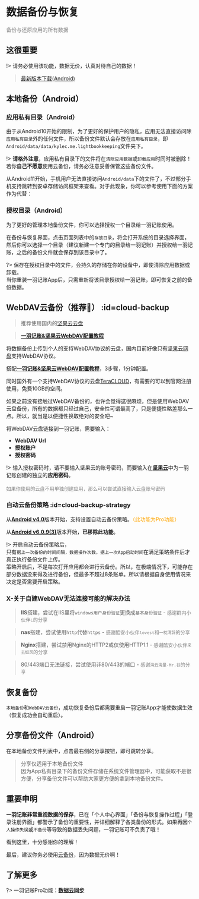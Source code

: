 # 数据备份与恢复

<font color=gray>备份与还原应用的所有数据</font>

## 这很重要

!> 请务必使用该功能，数据无价，认真对待自己的数据！

> [最新版本下载(Android)](https://www.coolapk.com/apk/247977)

## 本地备份（Android）

### 应用私有目录（Android）

由于从Android10开始的限制，为了更好的保护用户的隐私，应用无法直接访问除`应用私有目录`外的任何文件，所以备份文件默认会存放在`应用私有目录`，即`Android/data/data/kylec.me.lightbookkeeping`文件夹下。

!> **请格外注意**，应用私有目录下的文件将在`清除应用数据`或`卸载应用`时同时被删除！若你**自己不愿意**使用云备份，请务必注意妥善保管这些备份文件。

从Android11开始，手机用户无法直接访问`Android/data`下的文件了，不过部分手机支持跳转到安卓存储访问框架来查看。对于此现象，你可以参考使用下面的方案作为代替：

### 授权目录（Android）

为了更好的管理本地备份文件，你可以选择授权一个目录给一羽记账使用。

在备份与恢复界面，点击页面列表中的`存放目录`，将会打开系统的目录选择界面，然后你可以选择一个目录（建议新建一个专门的目录给一羽记账）并授权给一羽记账，之后的备份文件就会保存到该目录中了。

?> 保存在授权目录中的文件，会持久的存储在你的设备中，即使清除应用数据或卸载。<br>当你重装一羽记账App后，只需重新将该目录授权给一羽记账，即可恢复之前的备份数据。

## WebDAV云备份（推荐🍓） :id=cloud-backup

> 推荐使用国内的[坚果云云盘](https://www.jianguoyun.com/)

> [**一羽记账&坚果云WebDAV配置教程**](/doc/data-manage/jianguoyun.md)

将数据备份上传到个人的支持WebDAV协议的云盘，国内目前好像只有[坚果云网盘](https://www.jianguoyun.com/)支持WebDAV协议。

搭配[**一羽记账&坚果云WebDAV配置教程**](/doc/data-manage/jianguoyun.md)，3步骤，1分钟配置。

同时国外有一个支持WebDAV协议的云盘[TeraCLOUD](https://teracloud.jp/en/)，有需要的可以到官网注册使用，免费10GB的空间。

如果之前没有接触过WebDAV备份的，也许会觉得这很麻烦，但是使用WebDAV云盘备份，所有的数据都只经过自己，安全性可谓最高了，只是便捷性略差那么一点。所以，就当是以便捷性换取绝对的安全吧~

将WebDAV云盘链接到一羽记账，需要输入：

- **WebDAV Url**
- **授权账户**
- **授权密码**

!> 输入授权密码时，请不要输入坚果云的账号密码，而要输入在[**坚果云**](http://help.jianguoyun.com/?p=2064)中为一羽记账创建的独立的**应用密码**。 <br><br><font color=gray size=2>如果你使用的云盘不用单独创建应用，那么可以尝试直接输入云盘账号密码</font>

### 自动云备份策略  :id=cloud-backup-strategy

从[**Android v4.0**](https://www.coolapk.com/apk/kylec.me.lightbookkeeping)版本开始，支持设置自动云备份策略。<font color=orange>（此功能为Pro功能）</font>

从[**Android v6.0.9(3)**](https://www.coolapk.com/apk/kylec.me.lightbookkeeping)版本开始，**已移除此功能**。

!> 开启自动云备份策略后，<br>只有`据上一次备份的时间间隔，数据操作次数，据上一次App启动时间`在满足策略条件后才真正执行备份文件上传。<br>策略开启后，不是每次打开应用都会进行云备份。所以，在极端情况下，可能存在部分数据没来得及进行备份，但最多不超过8条账单。所以请根据自身使用情况来决定是否需要开启策略。

### X-关于自建WebDAV无法连接可能的解决办法

> **IIS**搭建，尝试在IIS里将`windows用户身份验证`更换成`基本身份验证` - <font color=gray size=2>感谢群内小伙伴`L`的分享</font>

> **nas**搭建，尝试使用`http`代替`https` - <font color=gray size=2>感谢酷安小伙伴`lovest`和`一枕清辞`的分享</font>

> **Nginx**搭建，尝试禁用Nginx的HTTP2或仅使用HTTP1.1 - <font color=gray size=2>感谢酷安小伙伴`来去如风`的分享</font>

> 80/443端口无法链接，尝试使用非80/443的端口 - <font color=gray size=2>感谢`海云海量-Mr.谷`的分享</font>

## 恢复备份

`本地备份`和`WebDAV云备份`，成功恢复备份后都需要重启一羽记账App才能使数据生效（恢复成功会自动重启）。

## 分享备份文件（Android）

在本地备份文件列表中，点击最右侧的分享按钮，即可跳转分享。

> 分享仅适用于本地备份文件<br>
> 因为App私有目录下的备份文件存储在系统文件管理器中，可能获取不是很方便，分享备份文件可以帮助大家更方便的拿到本地备份文件。

## 重要申明

**一羽记账非常重视数据的保存**，已在「个人中心界面」「备份与恢复操作过程」「登录注册界面」都警示了备份的重要性，并详细解释了各类备份的形式。如果再因`个人操作失误`或`不备份`等导致的数据丢失问题，一羽记账可不负责了哦！

看到这里，十分感谢你的理解！

最后，建议你务必使用[云备份](#cloud-backup)，因为数据无价啊！

## 了解更多

?> 一羽记账Pro功能：**[数据云同步](/doc/pro/data-sync.md)**